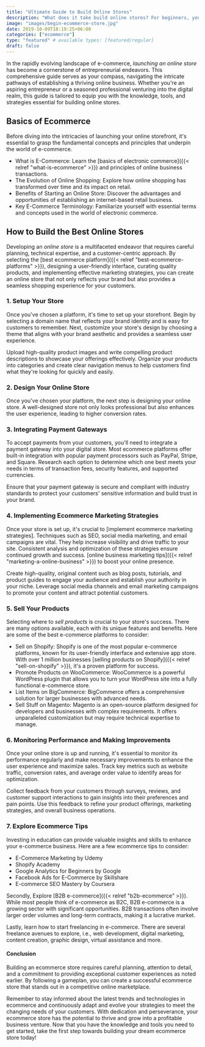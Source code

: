 ```yaml
---
title: "Ultimate Guide to Build Online Stores"
description: "What does it take build online stores? For beginners, you must find a market, create a brand, and find hosting to start."
image: "images/begin-ecommerce-store.jpg"
date: 2019-10-09T18:19:25+06:00
categories: ["ecommerce"]
type: "featured" # available types: [featured/regular]
draft: false
---
```


In the rapidly evolving landscape of e-commerce, *launching an online store* has become a cornerstone of entrepreneurial endeavors. This comprehensive guide serves as your compass, navigating the intricate pathways of establishing a thriving online business. Whether you're an aspiring entrepreneur or a seasoned professional venturing into the digital realm, this guide is tailored to equip you with the knowledge, tools, and strategies essential for building online stores.

## Basics of Ecommerce

Before diving into the intricacies of launching your online storefront, it's essential to grasp the fundamental concepts and principles that underpin the world of e-commerce.

* What is E-Commerce: Learn the [basics of electronic commerce]({{< relref "what-is-ecommerce" >}}) and principles of online business transactions.
* The Evolution of Online Shopping: Explore how online shopping has transformed over time and its impact on retail.
* Benefits of Starting an Online Store: Discover the advantages and opportunities of establishing an internet-based retail business.
* Key E-Commerce Terminology: Familiarize yourself with essential terms and concepts used in the world of electronic commerce.

## How to Build the Best Online Stores

Developing an *online store* is a multifaceted endeavor that requires careful planning, technical expertise, and a customer-centric approach. By selecting the [best ecommerce platform]({{< relref "best-ecommerce-platforms" >}}), designing a user-friendly interface, curating quality products, and implementing effective marketing strategies, you can create an online store that not only reflects your brand but also provides a seamless shopping experience for your customers.

### 1. Setup Your Store

Once you've chosen a platform, it's time to set up your storefront. Begin by selecting a domain name that reflects your brand identity and is easy for customers to remember. Next, customize your store's design by choosing a theme that aligns with your brand aesthetic and provides a seamless user experience.

Upload high-quality product images and write compelling product descriptions to showcase your offerings effectively. Organize your products into categories and create clear navigation menus to help customers find what they're looking for quickly and easily.

### 2. Design Your Online Store

Once you've chosen your platform, the next step is designing your online store. A well-designed store not only looks professional but also enhances the user experience, leading to higher conversion rates.

### 3. Integrating Payment Gateways

To accept payments from your customers, you'll need to integrate a payment gateway into your digital store. Most ecommerce platforms offer built-in integration with popular payment processors such as PayPal, Stripe, and Square. Research each option to determine which one best meets your needs in terms of transaction fees, security features, and supported currencies.

Ensure that your payment gateway is secure and compliant with industry standards to protect your customers' sensitive information and build trust in your brand.

### 4. Implementing Ecommerce Marketing Strategies

Once your store is set up, it's crucial to [implement ecommerce marketing strategies]. Techniques such as SEO, social media marketing, and email campaigns are vital. They help increase visibility and drive traffic to your site. Consistent analysis and optimization of these strategies ensure continued growth and success.
[online business marketing tips]({{< relref "marketing-a-online-business" >}}) to boost your online presence.

Create high-quality, original content such as blog posts, tutorials, and product guides to engage your audience and establish your authority in your niche. Leverage social media channels and email marketing campaigns to promote your content and attract potential customers.

### 5. Sell Your Products

Selecting where to *sell products* is crucial to your store's success. There are many options available, each with its unique features and benefits. Here are some of the best e-commerce platforms to consider:

* Sell on Shopify: Shopify is one of the most popular e-commerce platforms, known for its user-friendly interface and extensive app store. With over 1 million businesses [selling products on Shopify]({{< relref "sell-on-shopify" >}}), it's a proven platform for success.
* Promote Products on WooCommerce: WooCommerce is a powerful WordPress plugin that allows you to turn your WordPress site into a fully functional e-commerce store.
* List Items on BigCommerce: BigCommerce offers a comprehensive solution for larger businesses with advanced needs.
* Sell Stuff on Magento: Magento is an open-source platform designed for developers and businesses with complex requirements. It offers unparalleled customization but may require technical expertise to manage.

### 6. Monitoring Performance and Making Improvements

Once your online store is up and running, it's essential to monitor its performance regularly and make necessary improvements to enhance the user experience and maximize sales. Track key metrics such as website traffic, conversion rates, and average order value to identify areas for optimization.

Collect feedback from your customers through surveys, reviews, and customer support interactions to gain insights into their preferences and pain points. Use this feedback to refine your product offerings, marketing strategies, and overall business operations.

### 7. Explore Ecommerce Tips

Investing in education can provide valuable insights and skills to enhance your e-commerce business. Here are a few ecommerce tips to consider:

* E-Commerce Marketing by Udemy
* Shopify Academy
* Google Analytics for Beginners by Google
* Facebook Ads for E-Commerce by Skillshare
* E-commerce SEO Mastery by Coursera

Secondly, Explore [B2B e-commerce]({{< relref "b2b-ecommerce" >}}). While most people think of e-commerce as B2C, B2B e-commerce is a growing sector with significant opportunities. B2B transactions often involve larger order volumes and long-term contracts, making it a lucrative market.

Lastly, learn how to start freelancing in e-commerce. There are several freelance avenues to explore, i.e., web development, digital marketing, content creation, graphic design, virtual assistance and more.

#### Conclusion

Building an ecommerce store requires careful planning, attention to detail, and a commitment to providing exceptional customer experiences as noted earlier. By following a gameplan, you can create a successful ecommerce store that stands out in a competitive online marketplace.

Remember to stay informed about the latest trends and technologies in ecommerce and continuously adapt and evolve your strategies to meet the changing needs of your customers. With dedication and perseverance, your ecommerce store has the potential to thrive and grow into a profitable business venture. Now that you have the knowledge and tools you need to get started, take the first step towards building your dream ecommerce store today!
